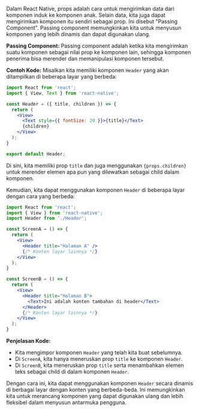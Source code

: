 Dalam React Native, props adalah cara untuk mengirimkan data dari komponen induk ke komponen anak. Selain data, kita juga dapat mengirimkan komponen itu sendiri sebagai prop. Ini disebut "Passing Component". Passing component memungkinkan kita untuk menyusun komponen yang lebih dinamis dan dapat digunakan ulang.

**Passing Component:** 
Passing component adalah ketika kita mengirimkan suatu komponen sebagai nilai prop ke komponen lain, sehingga komponen penerima bisa merender dan memanipulasi komponen tersebut.

**Contoh Kode:** 
Misalkan kita memiliki komponen `Header` yang akan ditampilkan di beberapa layar yang berbeda:

```jsx
import React from 'react';
import { View, Text } from 'react-native';

const Header = ({ title, children }) => {
  return (
    <View>
      <Text style={{ fontSize: 20 }}>{title}</Text>
      {children}
    </View>
  );
}

export default Header;
```

Di sini, kita memiliki prop `title` dan juga menggunakan `{props.children}` untuk merender elemen apa pun yang dilewatkan sebagai child dalam komponen.

Kemudian, kita dapat menggunakan komponen `Header` di beberapa layar dengan cara yang berbeda:

```jsx
import React from 'react';
import { View } from 'react-native';
import Header from './Header';

const ScreenA = () => {
  return (
    <View>
      <Header title="Halaman A" />
      {/* Konten layar lainnya */}
    </View>
  );
}

const ScreenB = () => {
  return (
    <View>
      <Header title="Halaman B">
        <Text>Ini adalah konten tambahan di header</Text>
      </Header>
      {/* Konten layar lainnya */}
    </View>
  );
}
```

**Penjelasan Kode:**
- Kita mengimpor komponen `Header` yang telah kita buat sebelumnya.
- Di `ScreenA`, kita hanya meneruskan prop `title` ke komponen `Header`.
- Di `ScreenB`, kita meneruskan prop `title` serta menambahkan elemen teks sebagai child di dalam komponen `Header`.

Dengan cara ini, kita dapat menggunakan komponen `Header` secara dinamis di berbagai layar dengan konten yang berbeda-beda. Ini memungkinkan kita untuk merancang komponen yang dapat digunakan ulang dan lebih fleksibel dalam menyusun antarmuka pengguna.